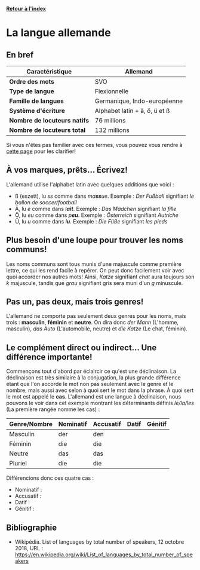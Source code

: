 [**Retour à l'index**](indexLangues.md)
# La langue allemande

## En bref

| Caractéristique | Allemand |
|---|---|
| **Ordre des mots** | SVO |
| **Type de langue** | Flexionnelle |
| **Famille de langues** | Germanique, Indo-européenne |
| **Système d'écriture** | Alphabet latin + ä, ö, ü et ß |
| **Nombre de locuteurs natifs** | 76 millions |
| **Nombre de locuteurs total** | 132 millions |

Si vous n'êtes pas familier avec ces termes, vous pouvez vous rendre à [cette page](typologie.md) pour les clarifier!

## À vos marques, prêts... Écrivez! 

L'allemand utilise l'alphabet latin avec quelques additions que voici : 

- ß (eszett), lu *ss* comme dans *ma**ss**ue*. Exemple : *Der Fußball* signifiant *le ballon de soccer/football*
- Ä, lu *è* comme dans *l**ait***. Exemple : *Das Mädchen* signifiant *la fille*
- Ö, lu *eu* comme dans *p**eu***. Exemple : *Österreich* signifiant *Autriche*
- Ü, lu *u* comme dans *l**u***. Exemple : *Die Füße* signifiant *les pieds*

## Plus besoin d'une loupe pour trouver les noms communs!

Les noms communs sont tous munis d'une majuscule comme première lettre, ce qui les rend facile à repérer. On peut donc facilement voir avec quoi accorder nos autres mots! Ainsi, *Katze* signifiant *chat* aura toujours son *k* majuscule, tandis que *grau* signifiant gris sera muni d'un *g* minuscule.
 
## Pas un, pas deux, mais trois genres! <!-- Continuer -->

L'allemand ne comporte pas seulement deux genres pour les noms, mais trois : **masculin**, **féminin** et **neutre**. On dira donc *der Mann* (L'homme, masculin), *das Auto* (L'automobile, neutre) et *die Katze* (Le chat, féminin).

## Le complément direct ou indirect... Une différence importante!

Commençons tout d'abord par éclaircir ce qu'est une déclinaison. La déclinaison est très similaire à la conjugation, la plus grande différence étant que l'on accorde le mot non pas seulement avec le genre et le nombre, mais aussi avec selon à quoi sert le mot dans la phrase. À quoi sert le mot est appelé le **cas**. L'allemand est une langue à déclinaison, nous pouvons le voir dans cet exemple montrant les déterminants définis *le/la/les* (La première rangée nomme les cas) :

|Genre/Nombre|Nominatif|Accusatif|Datif|Génitif|
|-|-|-|-|-|
|Masculin|der|den|||
|Féminin|die|die|||
|Neutre|das|das|||
|Pluriel|die|die|||

Différencions donc ces quatre cas : 

- Nominatif :
- Accusatif : 
- Datif :
- Génitif :

## Bibliographie 

- Wikipédia. List of languages by total number of speakers, 12 octobre 2018, URL : https://en.wikipedia.org/wiki/List_of_languages_by_total_number_of_speakers
